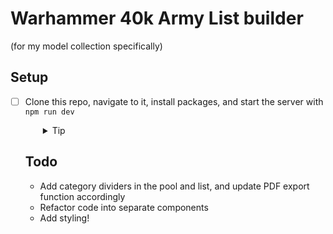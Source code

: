# Warhammer 40k Army List builder

(for my model collection specifically)

## Setup

- [ ] Clone this repo, navigate to it, install packages, and start the server with `npm run dev`
  <details style="padding-left: 2em">
    <summary>Tip</summary>

    ```sh
    npm install
    npm run dev
    ```
  </details>

  ## Todo
  - Add category dividers in the pool and list, and update PDF export function accordingly
  - Refactor code into separate components
  - Add styling!

